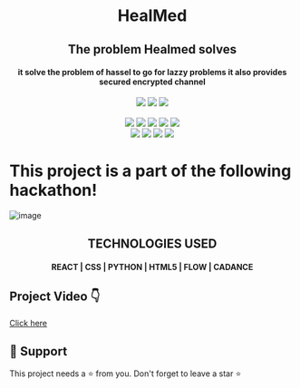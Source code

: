 <h1 align="center">HealMed</h1>

<h2 align="center">The problem Healmed solves</h2>
<h4 align="center">it solve the problem of hassel to go for lazzy problems it also provides secured encrypted channel</h4>

<div align="center">
      <img src="https://forthebadge.com/images/badges/built-with-love.svg" />
      <img src="https://forthebadge.com/images/badges/uses-brains.svg" />
      <img src="https://forthebadge.com/images/badges/powered-by-responsibility.svg" />
      <br> <br>
      <img src="https://img.shields.io/github/repo-size/DevFeed404/DevFeed-1.0?style=for-the-badge" />
      <img src="https://img.shields.io/github/issues/DevFeed404/DevFeed-1.0?style=for-the-badge" />
      <img src="https://img.shields.io/github/issues-raw/DevFeed404/DevFeed-1.0?style=for-the-badge" />
      <img src="https://img.shields.io/github/forks/DevFeed404/DevFeed-1.0?style=for-the-badge" />
      <img src="https://img.shields.io/github/issues-pr-closed/DevFeed404/DevFeed-1.0?style=for-the-badge" />
      <br>
      <img src="https://img.shields.io/github/stars/DevFeed404/DevFeed-1.0?style=for-the-badge" />
      <img src="https://img.shields.io/github/contributors/DevFeed404/DevFeed-1.0?style=for-the-badge" />
      <img src="https://img.shields.io/github/issues-pr-closed/DevFeed404/DevFeed-1.0?style=for-the-badge" />
      <img src="https://img.shields.io/github/last-commit/DevFeed404/DevFeed-1.0?style=for-the-badge" />
 </div>
 
 # This project is a part of the following hackathon!
 ![image](https://github.com/swarnavopramanik/HealMed/assets/105142693/1e3f20ac-a29f-451e-b7ac-529b8d6d7a5c)

 <h2 align="center">TECHNOLOGIES USED</h2>

<h4 align="center">REACT | CSS | PYTHON | HTML5 | FLOW | CADANCE</h4> 

## Project Video 👇

[Click here](https://vimeo.com/844271751?share=copy)

## 🙏 Support
This project needs a ⭐️ from you. Don't forget to leave a star ⭐️

